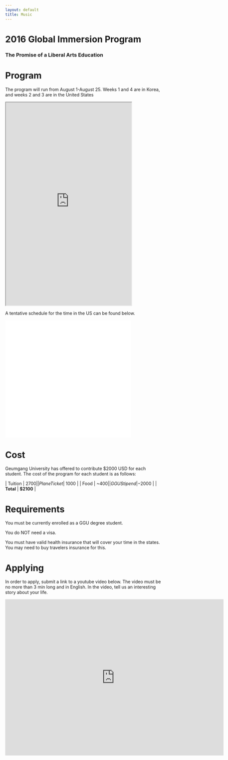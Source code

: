 ```yaml
---
layout: default
title: Music
---
```


# 2016 Global Immersion Program

### The Promise of a Liberal Arts Education

# Program

The program will run from August 1-August 25.
Weeks 1 and 4 are in Korea, and weeks 2 and 3 are in the United States

<iframe src="https://docs.google.com/spreadsheets/d/12xu6TBx9y1EmA_U1FP6A4sa1F8LBt9lz9u1KtFe_4oI/pubhtml?gid=632688805&amp;single=true&amp;widget=true&amp;headers=false" width="80%" height="650px"></iframe>

A tentative schedule for the time in the US can be found below.

<embed src="/ggu/camp/Program_Agenda.pdf" width="80%" height="375" type='application/pdf'>

# Cost

Geumgang University has offered to contribute $2000 USD for each student.
The cost of the program for each student is as follows:

| Tuition | $2700 |
| Plane Ticket | ~$1000 |
| Food | ~$400 |
| GGU Stipend | -$2000 |
| **Total** |  **$2100** |


# Requirements

You must be currently enrolled as a GGU degree student.

You do NOT need a visa.

You must have valid health insurance that will cover your time in the states.
You may need to buy travelers insurance for this.


# Applying

In order to apply, submit a link to a youtube video below.
The video must be no more than 3 min long and in English.
In the video, tell us an interesting story about your life.

<iframe src="https://docs.google.com/forms/d/1zD4V3Oqg3GiwIhW9FFP0wbpVZpAqxHY_LUdWoJ5gHvM/viewform?embedded=true" width="700" height="500" frameborder="0" marginheight="0" marginwidth="0">Loading...</iframe>
